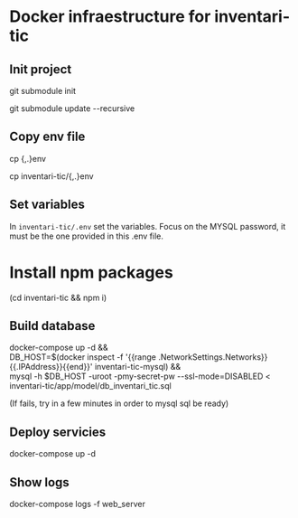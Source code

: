 # Docker infraestructure for inventari-tic
## Init project
git submodule init

git submodule update --recursive

## Copy env file
cp {,.}env

cp inventari-tic/{,.}env
## Set variables
In `inventari-tic/.env` set the variables. Focus on the MYSQL password, it must be the one provided in this .env file.

# Install npm packages
(cd inventari-tic && npm i)
## Build database
docker-compose up -d && \
DB_HOST=$(docker inspect -f '{{range .NetworkSettings.Networks}}{{.IPAddress}}{{end}}' inventari-tic-mysql) && \
mysql -h $DB_HOST -uroot -pmy-secret-pw --ssl-mode=DISABLED < inventari-tic/app/model/db_inventari_tic.sql

(If fails, try in a few minutes in order to mysql sql be ready)

## Deploy servicies
docker-compose up -d

## Show logs
docker-compose logs -f web_server
